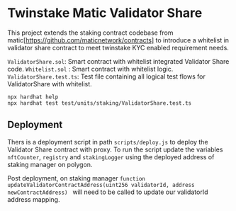 # Twinstake Matic Validator Share

This project extends the staking contract codebase from matic[https://github.com/maticnetwork/contracts] to introduce a whitelist in validator share contract to meet twinstake KYC enabled requirement needs.

`ValidatorShare.sol`: Smart contract with whitelist integrated Validator Share code.
`Whitelist.sol` : Smart contract with whitelist logic.
`ValidatorShare.test.ts`: Test file containing all logical test flows for ValidatorShare with whitelist.

```shell
npx hardhat help
npx hardhat test test/units/staking/ValidatorShare.test.ts
```

## Deployment

Thers is a deployment script in path `scripts/deploy.js` to deploy the Validator Share contract with proxy. To run the script update the variables `nftCounter`, `registry` and `stakingLogger` using the deployed address of staking manager on polygon.

Post deployment, on staking manager `function updateValidatorContractAddress(uint256 validatorId, address newContractAddress) ` will need to be called to update our validatorId address mapping.
